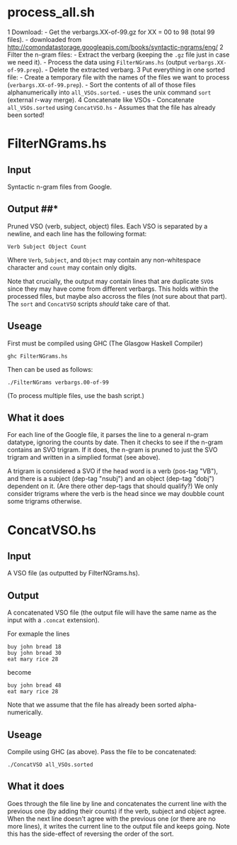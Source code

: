 # process_all.sh #

1 Download:
    - Get the verbargs.XX-of-99.gz for XX = 00 to 98 (total 99 files).
    - downloaded from http://comondatastorage.googleapis.com/books/syntactic-ngrams/eng/
2 Filter the n-gram files:
    - Extract the verbarg (keeping the `.gz` file just in case we need it).
    - Process the data using `FilterNGrams.hs` (output `verbargs.XX-of-99.prep`).
    - Delete the extracted verbarg.
3 Put everything in one sorted file:
    - Create a temporary file with the names of the files we want to process (`verbargs.XX-of-99.prep`).
    - Sort the contents of all of those files alphanumerically into `all_VSOs.sorted`.
    - uses the unix command `sort` (external r-way merge).
4 Concatenate like VSOs
    - Concatenate `all_VSOs.sorted` using `ConcatVSO.hs`
    - Assumes that the file has already been sorted!


# FilterNGrams.hs #

## Input ##
Syntactic n-gram files from Google.

## Output ##*
Pruned VSO (verb, subject, object) files. Each VSO is separated by a newline, and
each line has the following format:

    Verb Subject Object Count

Where `Verb`, `Subject`, and `Object` may contain any non-whitespace character and
`count` may contain only digits.

Note that crucially, the output may contain lines that are duplicate `SVO`s since they
may have come from different verbargs. This holds within the processed files, but maybe
also accross the files (not sure about that part). The `sort` and `ConcatVSO` scripts
_should_ take care of that.

## Useage ##
First must be compiled using GHC (The Glasgow Haskell Compiler)

    ghc FilterNGrams.hs

Then can be used as follows:

    ./FilterNGrams verbargs.00-of-99

(To process multiple files, use the bash script.)

## What it does ##
For each line of the Google file, it parses the line to a general n-gram
datatype, ignoring the counts by date. Then it checks to see if the n-gram contains
an SVO trigram. If it does, the n-gram is pruned to just the SVO trigram and written
in a simplied format (see above). 

A trigram is considered a SVO if the head word is a verb (pos-tag "VB"), and there is
a subject (dep-tag "nsubj") and an object (dep-tag "dobj") dependent on it. (Are there
other dep-tags that should qualify?) We only consider trigrams where the verb is the 
head since we may doubble count some trigrams otherwise. 

# ConcatVSO.hs #

## Input ##
A VSO file (as outputted by FilterNGrams.hs).

## Output ##
A concatenated VSO file (the output file will have the same name as the input
with a `.concat` extension).

For exmaple the lines

    buy john bread 18
    buy john bread 30
    eat mary rice 28

become

    buy john bread 48
    eat mary rice 28

Note that we assume that the file has already been sorted alpha-numerically. 

## Useage ##
Compile using GHC (as above). Pass the file to be concatenated:

    ./ConcatVSO all_VSOs.sorted

## What it does ##
Goes through the file line by line and concatenates the current line with the previous
one (by adding their counts) if the verb, subject and object agree. When the next line
doesn't agree with the previous one (or there are no more lines), it writes the current 
line to the output file and keeps going. Note this has the side-effect of reversing the 
order of the sort. 
